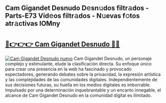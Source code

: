 ## Cam Gigandet Desnudo D𝚎sn𝚞dos filtr𝚊dos - Parts-E73 Vid𝚎os filtr𝚊dos - N𝚞evas f𝚘tos atr𝚊ctivas IOMny

# <h2><a href="http://mbcwvc.tromn.icu/?c=Cam+Gigandet+Desnudo">🔗👉👉👉 Cam Gigandet Desnudo 🔗🔗</a></h2>

[![Cam Gigandet Desnudo nuevo](https://i.imgur.com/pEAQMta.gif)](http://mbcwvc.tromn.icu/?c=Cam+Gigandet+Desnudo)
Cam Gigandet Desnudo, un personaje complejo y estimulante, elude la clasificación directa. Su enfoque único para crear una presencia en la web ha fascinado y provocado espectadores, generando debates sobre la privacidad, la expresión artística y las complejidades de las comunidades digitales. Independientemente de sus decisiones futuras, su huella en los medios digitales es imborrable. Impulsado por una determinación inquebrantable y un encanto innegable, el alcance de Cam Gigandet Desnudo en la comunidad digital es ilimitado.
